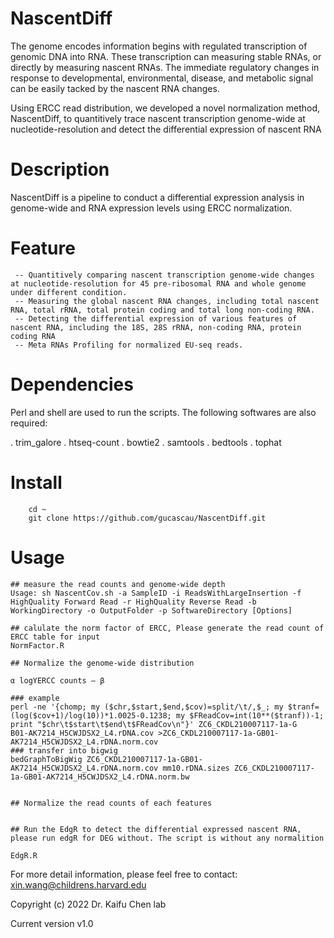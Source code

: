 
# NascentDiff
The genome encodes information begins with regulated transcription of genomic DNA into RNA. These transcription can measuring stable RNAs, or directly by measuring nascent RNAs. The immediate regulatory changes in response to developmental, environmental, disease, and metabolic signal can be easily tacked by the nascent RNA changes. 

Using ERCC read distribution, we developed a novel normalization method, NascentDiff, to quantitively trace nascent transcription genome-wide at nucleotide-resolution and detect the differential expression of nascent RNA 

# Description
NascentDiff is a pipeline to conduct a differential expression analysis in genome-wide and RNA expression levels using ERCC normalization.

# Feature 
	 -- Quantitively comparing nascent transcription genome-wide changes at nucleotide-resolution for 45 pre-ribosomal RNA and whole genome under different condition.
	 -- Measuring the global nascent RNA changes, including total nascent RNA, total rRNA, total protein coding and total long non-coding RNA.
	 -- Detecting the differential expression of various features of nascent RNA, including the 18S, 28S rRNA, non-coding RNA, protein coding RNA
	 -- Meta RNAs Profiling for normalized EU-seq reads.
   

# Dependencies

Perl and shell are used to run the scripts. The following softwares are also required:

. trim_galore
. htseq-count 
. bowtie2
. samtools
. bedtools 
. tophat

# Install

```
    cd ~
    git clone https://github.com/gucascau/NascentDiff.git
```   
# Usage
```
## measure the read counts and genome-wide depth
Usage: sh NascentCov.sh -a SampleID -i ReadsWithLargeInsertion -f HighQuality Forward Read -r HighQuality Reverse Read -b WorkingDirectory -o OutputFolder -p SoftwareDirectory [Options]

## calulate the norm factor of ERCC, Please generate the read count of ERCC table for input
NormFactor.R

## Normalize the genome-wide distribution

α logYERCC counts – β

### example 
perl -ne '{chomp; my ($chr,$start,$end,$cov)=split/\t/,$_; my $tranf=(log($cov+1)/log(10))*1.0025-0.1238; my $FReadCov=int(10**($tranf))-1; print "$chr\t$start\t$end\t$FReadCov\n"}' ZC6_CKDL210007117-1a-G
B01-AK7214_H5CWJDSX2_L4.rDNA.cov >ZC6_CKDL210007117-1a-GB01-AK7214_H5CWJDSX2_L4.rDNA.norm.cov
### transfer into bigwig
bedGraphToBigWig ZC6_CKDL210007117-1a-GB01-AK7214_H5CWJDSX2_L4.rDNA.norm.cov mm10.rDNA.sizes ZC6_CKDL210007117-1a-GB01-AK7214_H5CWJDSX2_L4.rDNA.norm.bw


## Normalize the read counts of each features


## Run the EdgR to detect the differential expressed nascent RNA, please run edgR for DEG without. The script is without any normalition

EdgR.R

```

For more detail information, please feel free to contact: xin.wang@childrens.harvard.edu

Copyright (c) 2022 Dr. Kaifu Chen lab

Current version v1.0




